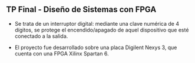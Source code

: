## TP Final - Diseño de Sistemas con FPGA

* Se trata de un interruptor digital: mediante una clave numérica de 4 dígitos, se protege el encendido/apagado de aquel
dispositivo que esté conectado a la salida.

* El proyecto fue desarrollado sobre una placa Digilent Nexys 3, que cuenta con una FPGA Xilinx Spartan 6.
